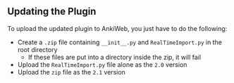 ## Updating the Plugin

To upload the updated plugin to AnkiWeb, you just have to do the following:

 * Create a `.zip` file containing `__init__.py` and `RealTimeImport.py` in the root directory
   * If these files are put into a directory inside the zip, it will fail
 * Upload the `RealTimeImport.py` file alone as the `2.0` version
 * Upload the `zip` file as the `2.1` version

